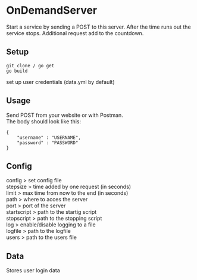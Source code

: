 # OnDemandServer
Start a service by sending a POST to this server. After the time runs out the service stops. Additional request add to the countdown.

## Setup
```
git clone / go get
go build
```
set up user credentials (data.yml by default) 

## Usage
Send POST from your website or with Postman.\
The body should look like this:
```
{
	"username" : "USERNAME",
	"password" : "PASSWORD"
}
```

## Config
config > set config file\
stepsize > time added by one request (in seconds)\
limit > max time from now to the end (in seconds)\
path > where to acces the server\
port > port of the server\
startscript > path to the startig script\
stopscript > path to the stopping script\
log > enable/disable logging to a file\
logfile > path to the logfile\
users > path to the users file

## Data
Stores user login data
